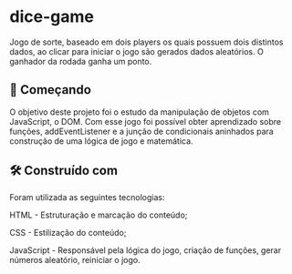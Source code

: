 # dice-game
Jogo de sorte, baseado em dois players os quais possuem dois distintos dados, ao clicar para iniciar o jogo são gerados dados aleatórios. O ganhador da rodada ganha um ponto.

🚀 Começando
-
O objetivo deste projeto foi o estudo da manipulação de objetos com JavaScript, o DOM. Com esse jogo foi possível obter aprendizado sobre funções, addEventListener e a junção de condicionais aninhados para construção de uma lógica de jogo e matemática.

🛠️ Construído com
-
Foram utilizada as seguintes tecnologias:

HTML - Estruturação e marcação do conteúdo;

CSS - Estilização do conteúdo;

JavaScript - Responsável pela lógica do jogo, criação de funções, gerar números aleatório, reiniciar o jogo.
